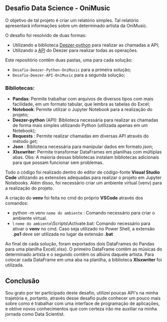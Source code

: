 ## Desafio Data Science - OniMusic ##

O objetivo de tal projeto é criar um relatório simples. Tal relatório apresentará informações sobre um determinado artista da OniMusic.

O desafio foi resolvido de duas formas:
- Utilizando a biblioteca [Deezer-python](https://deezer-python.readthedocs.io/en/stable/) para realizar as chamadas a API;
- Utilizando a [API](https://developers.deezer.com/api) do Deezer para realizar todas as operações.

Este repositório contêm duas pastas, uma para cada solução:
- `Desafio-Deezer-Python-OniMusic` para a primeira solução;
- `Desafio-Deezer-API-OniMusic` para a segunda solução;

### Bibliotecas:

- **Pandas**: Permite trabalhar com arquivos de diversos tipos com mais facilidade, em um formato tabular, que lembra as tabelas do Excel;
- **Notebook**: Permite utilizar o Jupyter Notebook para a realização do projeto;
- **Deezer-python** (API): Biblioteca necessária para realizar as chamadas de forma mais simples utilizando Python (utilizada apenas em um Notebook);
- **Requests** : Permite realizar chamadas em diversas API através do método _get_;
- **Json** : Biblioteca necessária para manipular dados em formato _json_;
- **Xlsxwriter**: Permite transformar DataFrames em planilhas com múltiplas abas.
 Obs: A maioria dessas bibliotecas instalam bibliotecas adicionais para que possam funcionar sem problemas.

Todo o código foi realizado dentro do editor de código-fonte **Visual Studio Code** utilizando as extensões adequadas para realizar o projeto em Jupyter Notebooks. Além disso, foi necessário criar um ambiente virtual (venv) para a realização do projeto.

A criação do **venv** foi feita no cmd do próprio **VSCode** através dos comandos:

- python -m venv `nome do ambiente` : Comando necessário para criar o ambiente virtual.
- \ `nome do ambiente`\Scripts\Activate.bat: Comando necessário para ativar o **venv** no cmd. Caso seja utilizado no Power Shell, a extensão **.ps1** deve ser utilizada no lugar da extensão **.bat**


Ao final de cada solução, foram exportados dois DataFrames do Pandas para uma planilha Excel(.xlsx). O primeiro DataFrame contêm as músicas do determinado artista e o segundo contêm os albúns daquele artista. Para colocar cada DataFrame em uma aba na planilha, a biblioteca **Xlsxwriter** foi utilizada.

## Conclusão ##
Sou grato por ter participado deste desafio, utilizei poucas API's na minha trajetória e, portanto, através desse desafio pude conhecer um pouco mais sobre como é trabalhar com uma interface de programação de aplicações, e obtive novos conhecimentos que com certeza irão me auxiliar na minha jornada como Data Scientist.
